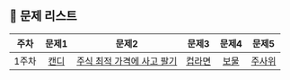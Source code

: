 ## :rainbow: 문제 리스트

| 주차 | 문제1 | 문제2 | 문제3 | 문제4 | 문제5 | 
| :---: | :---: | :---: | :---: | :---: | :---: |
| 1주차 | [캔디](https://leetcode.com/problems/candy/description/?envType=study-plan-v2&envId=top-interview-150) | [주식 최적 가격에 사고 팔기](https://leetcode.com/problems/best-time-to-buy-and-sell-stock/description/?envType=study-plan-v2&envId=top-interview-150) | [컵라면](https://www.acmicpc.net/problem/1781) | [보물](https://www.acmicpc.net/problem/1026) | [주사위](https://www.acmicpc.net/problem/1041) | 
